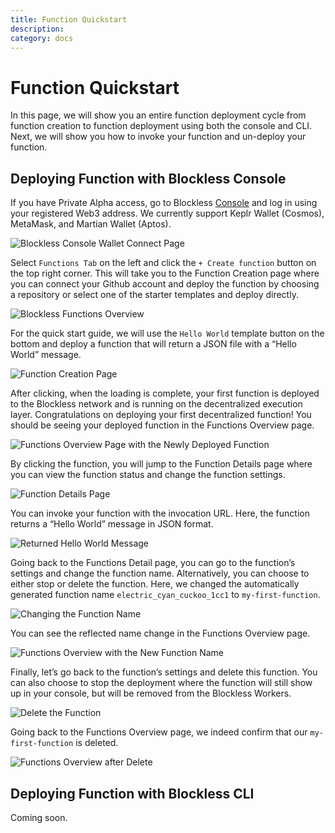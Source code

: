 ```yaml
---
title: Function Quickstart
description:
category: docs
---
```


# Function Quickstart

In this page, we will show you an entire function deployment cycle from function creation to function deployment using both the console and CLI. Next, we will show you how to invoke your function and un-deploy your function.

## Deploying Function with Blockless Console

If you have Private Alpha access, go to Blockless [Console](https://console.bls.dev) and log in using your registered Web3 address. We currently support Keplr Wallet (Cosmos), MetaMask, and Martian Wallet (Aptos). 

![Blockless Console Wallet Connect Page](/images/quick-start/login.png)

Select `Functions Tab` on the left and click the `+ Create function` button on the top right corner. This will take you to the Function Creation page where you can connect your Github account and deploy the function by choosing a repository or select one of the starter templates and deploy directly. 

![Blockless Functions Overview](/images/quick-start/functions-overview.png)

For the quick start guide, we will use the `Hello World` template button on the bottom and deploy a function that will return a JSON file with a “Hello World” message.

![Function Creation Page](/images/quick-start/new-function.png)

After clicking, when the loading is complete, your first function is deployed to the Blockless network and is running on the decentralized execution layer. Congratulations on deploying your first decentralized function! You should be seeing your deployed function in the Functions Overview page.

![Functions Overview Page with the Newly Deployed Function](/images/quick-start/functions-overview-deployed.png)

By clicking the function, you will jump to the Function Details page where you can view the function status and change the function settings.

![Function Details Page](/images/quick-start/function-details.png)

You can invoke your function with the invocation URL. Here, the function returns a “Hello World” message in JSON format.

![Returned Hello World Message](/images/quick-start/invocation-result.png)

Going back to the Functions Detail page, you can go to the function’s settings and change the function name. Alternatively, you can choose to either stop or delete the function. Here, we changed the automatically generated function name `electric_cyan_cuckoo_1cc1` to `my-first-function`.

![Changing the Function Name](/images/quick-start/functions-settings.png)

You can see the reflected name change in the Functions Overview page. 

![Functions Overview with the New Function Name](/images/quick-start/functions-overview-name-changed.png)

Finally, let’s go back to the function’s settings and delete this function. You can also choose to stop the deployment where the function will still show up in your console, but will be removed from the Blockless Workers. 

![Delete the Function](/images/quick-start/delete-function.png)

Going back to the Functions Overview page, we indeed confirm that our `my-first-function` is deleted.

![Functions Overview after Delete](/images/quick-start/function-overview-after-delete.png)

## Deploying Function with Blockless CLI

Coming soon.
